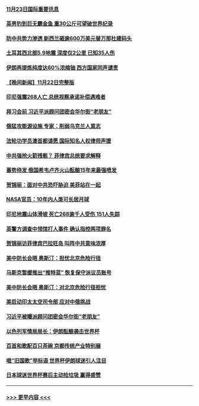 #### [11月23日国际重要讯息](../pages/prog202/a103581529.md?t=11231950) 
#### [英男钓到巨无霸金鱼 重30公斤可望破世界纪录](../pages/prog202/a103581447.md?t=11231950) 
#### [防中共势力渗透 新西兰砸逾600万美元替万那杜建码头](../pages/prog202/a103581405.md?t=11231950) 
#### [土耳其西北部5.9地震 深度仅2公里 已知35人伤](../pages/prog202/a103581363.md?t=11231950) 
#### [伊朗再提炼纯度达60%浓缩铀 西方国家同声谴责](../pages/prog202/a103581294.md?t=11231950) 
#### [【晚间新闻】11月22日完整版](../pages/prog202/a103581226.md?t=11231950) 
#### [印尼强震268人亡 总统视察承诺补偿遇难者](../pages/prog202/a103581243.md?t=11231950) 
#### [拜习会前 习近平派顾问团密会华尔街“老朋友”](../pages/prog202/a103581239.md?t=11231950) 
#### [俄猛攻能源设施 专家：削弱乌克兰人意志](../pages/prog202/a103581215.md?t=11231950) 
#### [法轮功学员澳首都请愿 国际知名人权律师声援](../pages/prog202/a103581192.md?t=11231950) 
#### [中共强抢火箭残骸？ 菲律宾总统要求解释](../pages/prog202/a103581119.md?t=11231950) 
#### [蓄势待发 俄国希韦卢齐火山酝酿15年来最强喷发](../pages/prog202/a103581124.md?t=11231950) 
#### [贺锦丽：面对中共恐吓胁迫 美菲站在一起](../pages/prog202/a103581117.md?t=11231950) 
#### [NASA官员：10年内人类可长居月球](../pages/prog202/a103580989.md?t=11231950) 
#### [印尼地震山体滑坡 死亡268逾千人受伤 151人失踪](../pages/prog202/a103580910.md?t=11231950) 
#### [英警方调查中领馆打人事件 确认指控两项罪名](../pages/prog202/a103580932.md?t=11231950) 
#### [贺锦丽访菲律宾巴拉旺岛 叫阵中共意味浓厚](../pages/prog202/a103580913.md?t=11231950) 
#### [美中防长会晤 奥斯汀：担忧北京危险行径](../pages/prog202/a103580908.md?t=11231950) 
#### [马斯克暂缓推出“推特蓝” 恢复保守派议员账号](../pages/prog202/a103580891.md?t=11231950) 
#### [美中防长会晤 奥斯汀：对北京危险行径担忧](../pages/prog202/a103580814.md?t=11231950) 
#### [美启动印太太空司令部 应对中俄挑战](../pages/prog202/a103580750.md?t=11231950) 
#### [习近平被曝派顾问团密会华尔街“老朋友”](../pages/prog202/a103580720.md?t=11231950) 
#### [以色列军情局局长：伊朗酝酿袭击世界杯](../pages/prog202/a103580585.md?t=11231950) 
#### [百首和歌配百只茶碗 京都传统产业特别展](../pages/prog202/a103580603.md?t=11231950) 
#### [唱“旧国歌”举标语 世界杯伊朗球迷引人注目](../pages/prog202/a103580608.md?t=11231950) 
#### [日本球迷世界杯赛后主动捡垃圾 赢得盛赞](../pages/prog202/a103580591.md?t=11231950) 

----
#### [ >>> 更早内容 <<< ](../indexes/prog202-earlier.md)
